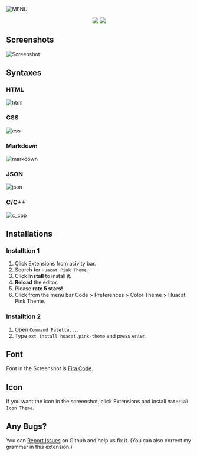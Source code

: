 ![MENU](https://github.com/huacat1017/huacat.pink-theme-0.0.1/raw/master/image/menu.png)
<center><img src="https://vsmarketplacebadge.apphb.com/downloads-short/huacat.pink-theme.svg?style=for-the-badge&colorA=dd71b9&colorB=ed81c9&label=DOWNLOADS">  <img src="https://vsmarketplacebadge.apphb.com/version-short/huacat.pink-theme.svg?style=for-the-badge&colorA=72696f&colorB=978c94&label=VERSION"></center>


## Screenshots
![Screenshot](https://github.com/huacat1017/huacat.pink-theme-0.0.1/raw/master/image/screenshot.png)

## Syntaxes
### HTML
![html](https://github.com/huacat1017/huacat.pink-theme-0.0.1/raw/master/syntax/html.png)
### CSS
![css](https://github.com/huacat1017/huacat.pink-theme-0.0.1/raw/master/syntax/css.png)
### Markdown
![markdown](https://github.com/huacat1017/huacat.pink-theme-0.0.1/raw/master/syntax/markdown.png)
### JSON
![json](https://github.com/huacat1017/huacat.pink-theme-0.0.1/raw/master/syntax/json.png)
### C/C++
![c_cpp](https://github.com/huacat1017/huacat.pink-theme-0.0.1/raw/master/syntax/c_cpp.png)

## Installations
### Installtion 1
1. Click Extensions from acivity bar.
2. Search for `Huacat Pink Theme`.
3. Click **Install** to install it.
4. **Reload** the editor.
5. Please **rate 5 stars!**
6. Click from the menu bar Code > Preferences > Color Theme > Huacat Pink Theme.

### Installtion 2
1. Open `Command Palette...`.
2. Type `ext install huacat.pink-theme` and press enter.

## Font
Font in the Screenshot is [Fira Code](https://github.com/tonsky/FiraCode/wiki/VS-Code-Instructions).

## Icon
If you want the icon in the screenshot, click Extensions and install `Material Icon Theme`.

## Any Bugs?
You can [Report Issues](https://github.com/huacat1017/huacat.pink-theme/issues) on Github and help us fix it.
(You can also correct my grammar in this extension.)